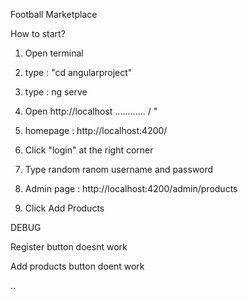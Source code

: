 Football Marketplace

How to start?

1. Open terminal

2. type : "cd angularproject"

3. type : ng serve

4. Open http://localhost ............ / "     

5. homepage : http://localhost:4200/

6. Click "login" at the right corner

7. Type random ranom username and password

8. Admin page : http://localhost:4200/admin/products

9. Click Add Products




DEBUG 

Register button doesnt work

Add products button doent work 

..


